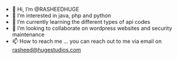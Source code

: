 - 👋 Hi, I’m @RASHEEDHUGE
- 👀 I’m interested in java, php and python
- 🌱 I’m currently learning the different types of api codes
- 💞️ I’m looking to collaborate on wordpress websites and security maintenance
- 📫 How to reach me ... you can reach out to me via email on rasheed@hugestudios.com

<!---
RASHEEDHUGE/RASHEEDHUGE is a ✨ special ✨ repository because its `README.md` (this file) appears on your GitHub profile.
You can click the Preview link to take a look at your changes.
--->
